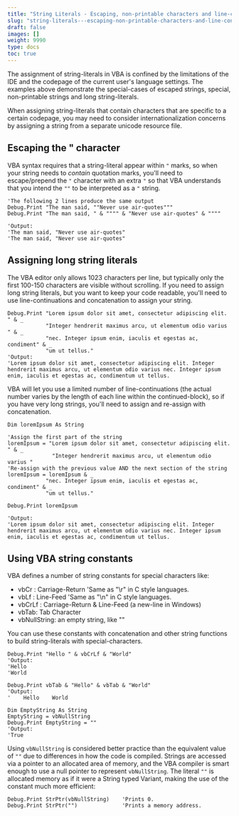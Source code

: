 ```yaml
---
title: "String Literals - Escaping, non-printable characters and line-continuations"
slug: "string-literals---escaping-non-printable-characters-and-line-continuations"
draft: false
images: []
weight: 9990
type: docs
toc: true
---
```


The assignment of string-literals in VBA is confined by the limitations of the IDE and the codepage of the current user's language settings. The examples above demonstrate the special-cases of escaped strings, special, non-printable strings and long string-literals.

When assigning string-literals that contain characters that are specific to a certain codepage, you may need to consider internationalization concerns by assigning a string from a separate unicode resource file.

## Escaping the " character
VBA syntax requires that a string-literal appear within `"` marks, so when your string needs to *contain* quotation marks, you'll need to escape/prepend the `"` character with an extra `"` so that VBA understands that you intend the `""` to be interpreted as a `"` string.

    'The following 2 lines produce the same output
    Debug.Print "The man said, ""Never use air-quotes"""
    Debug.Print "The man said, " & """" & "Never use air-quotes" & """"
    
    'Output:
    'The man said, "Never use air-quotes"
    'The man said, "Never use air-quotes"

## Assigning long string literals
The VBA editor only allows 1023 characters per line, but typically only the first 100-150 characters are visible without scrolling. If you need to assign long string literals, but you want to keep your code readable, you'll need to use line-continuations and concatenation to assign your string.

    Debug.Print "Lorem ipsum dolor sit amet, consectetur adipiscing elit. " & _
                "Integer hendrerit maximus arcu, ut elementum odio varius " & _
                "nec. Integer ipsum enim, iaculis et egestas ac, condiment" & _
                "um ut tellus."
    'Output:
    'Lorem ipsum dolor sit amet, consectetur adipiscing elit. Integer hendrerit maximus arcu, ut elementum odio varius nec. Integer ipsum enim, iaculis et egestas ac, condimentum ut tellus.

VBA will let you use a limited number of line-continuations (the actual number varies by the length of each line within the continued-block), so if you have very long strings, you'll need to assign and re-assign with concatenation.
    
    Dim loremIpsum As String

    'Assign the first part of the string
    loremIpsum = "Lorem ipsum dolor sit amet, consectetur adipiscing elit. " & _
                  "Integer hendrerit maximus arcu, ut elementum odio varius "
    'Re-assign with the previous value AND the next section of the string
    loremIpsum = loremIpsum & _
                "nec. Integer ipsum enim, iaculis et egestas ac, condiment" & _
                "um ut tellus."
    
    Debug.Print loremIpsum
    
    'Output:
    'Lorem ipsum dolor sit amet, consectetur adipiscing elit. Integer hendrerit maximus arcu, ut elementum odio varius nec. Integer ipsum enim, iaculis et egestas ac, condimentum ut tellus.


## Using VBA string constants
VBA defines a number of string constants for special characters like:

- vbCr : Carriage-Return 'Same as "\r" in C style languages.
- vbLf : Line-Feed 'Same as "\n" in C style languages.
- vbCrLf : Carriage-Return & Line-Feed (a new-line in Windows)
- vbTab: Tab Character
- vbNullString: an empty string, like ""

You can use these constants with concatenation and other string functions to build string-literals with special-characters.

    Debug.Print "Hello " & vbCrLf & "World"
    'Output:
    'Hello
    'World

    Debug.Print vbTab & "Hello" & vbTab & "World"
    'Output:
    '    Hello    World

    Dim EmptyString As String
    EmptyString = vbNullString
    Debug.Print EmptyString = ""
    'Output:
    'True

Using `vbNullString` is considered better practice than the equivalent value of `""` due to differences in how the code is compiled. Strings are accessed via a pointer to an allocated area of memory, and the VBA compiler is smart enough to use a null pointer to represent `vbNullString`. The literal `""` is allocated memory as if it were a String typed Variant, making the use of the constant much more efficient:

    Debug.Print StrPtr(vbNullString)    'Prints 0.
    Debug.Print StrPtr("")              'Prints a memory address.

